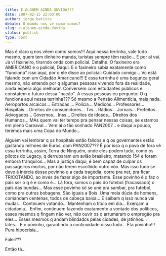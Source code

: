 ```yaml
---
title: E ALGUÉM AINDA DUVIDA???
date: 2007-02-15 22:00:00
author: jorge.batista
debate: O mundo nos vê como somos?
slug: e-alguem-ainda-duvida
status: publish 
type: post
---
```


Mas é claro q nos vêem como somos!!! Aqui nessa terrinha, vale tudo mesmo, quem tem dinheiro manda, turistas sempre têm razão... E por aí vai. Já ví faxineiro, tirarndo onda com polícial. Detalhe: O faxineiro era AMERICANO e o policial, Daqui. E o faxineiro sabia exatamente como "funciona" isso aqui, por q ele disse ao policial: Cuidado comigo... Vc está falando com um Cidadão Americano!!! E essa terrinha é uma bagunça geral mesmo, não entendo por q algumas pessoas vivendo fora da realidade, ainda espera algo melhorar. Conversem com estudantes públicos e constatem o futuro dessa "nação". A essas pessoas eu pergunto: O q funciona aqui nessa terrinha??? Só mesmo a Pensão Alimentícia, mais nada. Aeroportos arcaicos... Estradas ... Polícia... Médicos... Professores... Hospitais... Direitos de consumidores... Tvs... Rádios... Jornais... Prefeitos... Advogados... Governos... Inss... Direitos de idosos... Direitos dos Humanos... MAs quem vai ter tempo pra pensar nessas coisas, se estamos em pleno Carnaval... Vem aí o tão sonhado PAN2007... e daqui a pouco, teremos mais uma Copa do Mundo...  

Alguém vai lembrar q os hospitais estão falidos e q os governantes estão gastando milhões de Euros, com PAN2007??? É por isso q o povo de fora vê essa terrinha, assim, Terra de Ninguém, onde eles podem tudo, como os pilotos do Legacy, q derrubaram um avião brasileiro, matando 154 e foram embora tranquilos... Mas a justiça daqui, é bem capaz de culpar os passageiros mortos, por não terem escolhido outro vôo. Mas isso tudo se deve à inércia desse povinho q a cada tragédia, corre pra net, pra ficar TRICOTANDO, ao invés de fazer algo de importante. Esse povinho é q faz o país ser o q é e como é... Lá fora, somos o país do futebol (fracassado) o país das bundas... Mas esse povinho só se une pra sambar, pra futebol, como pra outras bobagens. São iguais a Bois. Uma meia dúzia de homens, comandam centenas, todos de cabeça baixa... E saibam q isso nunca vai mudar... Continuem votando... Mantenham o título em dia... Exerçam a cidadania... Enfim, continuem fazendo exatamente a vontade dos políticos, esses mesmos q fingem não ver, não ouvir os q arrumaram o empregão pra eles... Esses mesmos q andam blindados pelas cidades, de jatinhos... Iates... E o povinho, garantindo a continuidade disso tudo... Êta povinho!!! Pura hipocrisia...  

  

Falei???  

Então tá...
